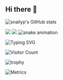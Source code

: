 ## Hi there 👋
![snailyp's GitHub stats](https://github-readme-stats.vercel.app/api?username=snailyp&show_icons=true&theme=radical)

<img src="https://img.shields.io/badge/Java-ED8B00?logo=openjdk&logoColor=white" />

<img src="https://img.shields.io/badge/Python-3776AB?logo=python&logoColor=white" />

<picture>
  <source media="(prefers-color-scheme: dark)" srcset="github-contribution-grid-snake-dark.svg">
  <source media="(prefers-color-scheme: light)" srcset="github-contribution-grid-snake.svg">
  <img alt="snake animation" src="github-contribution-grid-snake.svg">
</picture>

![Typing SVG](https://readme-typing-svg.demolab.com/?lines=Hello+World!;Welcome+to+My+Profile!)

![Visitor Count](https://visitor-badge.glitch.me/badge?page_id=snailyp)

![trophy](https://github-profile-trophy.vercel.app/?username=snailyp&column=7)

![Metrics](/github-metrics.svg)
